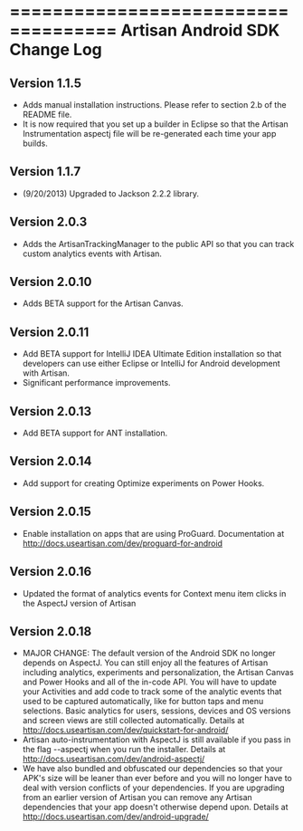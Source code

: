 ====================================
   Artisan Android SDK Change Log
====================================

## Version 1.1.5

* Adds manual installation instructions. Please refer to section 2.b of the README file.
* It is now required that you set up a builder in Eclipse so that the Artisan Instrumentation aspectj file will be re-generated each time your app builds.

## Version 1.1.7

* (9/20/2013) Upgraded to Jackson 2.2.2 library.

## Version 2.0.3

* Adds the ArtisanTrackingManager to the public API so that you can track custom analytics events with Artisan.

## Version 2.0.10

* Adds BETA support for the Artisan Canvas.

## Version 2.0.11

* Add BETA support for IntelliJ IDEA Ultimate Edition installation so that developers can use either Eclipse or IntelliJ for Android development with Artisan.
* Significant performance improvements.

## Version 2.0.13

* Add BETA support for ANT installation.

## Version 2.0.14

* Add support for creating Optimize experiments on Power Hooks.

## Version 2.0.15

* Enable installation on apps that are using ProGuard. Documentation at http://docs.useartisan.com/dev/proguard-for-android

## Version 2.0.16

* Updated the format of analytics events for Context menu item clicks in the AspectJ version of Artisan

## Version 2.0.18

* MAJOR CHANGE: The default version of the Android SDK no longer depends on AspectJ. You can still enjoy all the features of Artisan including analytics, experiments and personalization, the Artisan Canvas and Power Hooks and all of the in-code API. You will have to update your Activities and add code to track some of the analytic events that used to  be captured automatically, like for button taps and menu selections. Basic analytics for users, sessions, devices and OS versions and screen views are still collected automatically. Details at http://docs.useartisan.com/dev/quickstart-for-android/
* Artisan auto-instrumentation with AspectJ is still available if you pass in the flag --aspectj when you run the installer. Details at http://docs.useartisan.com/dev/android-aspectj/
* We have also bundled and obfuscated our dependencies so that your APK's size will be leaner than ever before and you will no longer have to deal with version conflicts of your dependencies. If you are upgrading from an earlier version of Artisan you can remove any Artisan dependencies that your app doesn't otherwise depend upon. Details at http://docs.useartisan.com/dev/android-upgrade/



